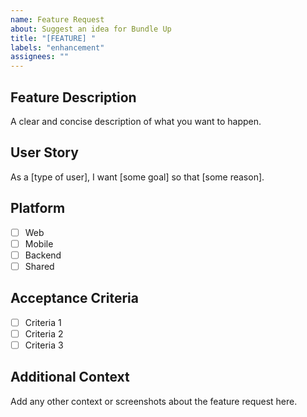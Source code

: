 ```yaml
---
name: Feature Request
about: Suggest an idea for Bundle Up
title: "[FEATURE] "
labels: "enhancement"
assignees: ""
---
```


## Feature Description

A clear and concise description of what you want to happen.

## User Story

As a [type of user], I want [some goal] so that [some reason].

## Platform

- [ ] Web
- [ ] Mobile
- [ ] Backend
- [ ] Shared

## Acceptance Criteria

- [ ] Criteria 1
- [ ] Criteria 2
- [ ] Criteria 3

## Additional Context

Add any other context or screenshots about the feature request here.
